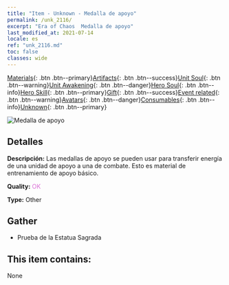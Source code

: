 ```yaml
---
title: "Item - Unknown - Medalla de apoyo"
permalink: /unk_2116/
excerpt: "Era of Chaos  Medalla de apoyo"
last_modified_at: 2021-07-14
locale: es
ref: "unk_2116.md"
toc: false
classes: wide
---
```

 [Materials](/ItemsES/){: .btn .btn--primary}[Artifacts](/ItemsES/Artifacts/){: .btn .btn--success}[Unit Soul](/ItemsES/UnitSoul/){: .btn .btn--warning}[Unit Awakening](/ItemsES/UnitAwakening/){: .btn .btn--danger}[Hero Soul](/ItemsES/HeroSoul/){: .btn .btn--info}[Hero Skill](/ItemsES/HeroSkill/){: .btn .btn--primary}[Gift](/ItemsES/Gift/){: .btn .btn--success}[Event related](/ItemsES/Events/){: .btn .btn--warning}[Avatars](/ItemsES/Avatars/){: .btn .btn--danger}[Consumables](/ItemsES/Consumables/){: .btn .btn--info}[Unknown](/ItemsES/Unknown/){: .btn .btn--primary}

 ![Medalla de apoyo](/images/t/i_994011.png)

## Detalles
 **Descripción:** Las medallas de apoyo se pueden usar para transferir energía de una unidad de apoyo a una de combate. Esto es material de entrenamiento de apoyo básico.

 **Quality:** <span style="color: #DA70D6">OK</span>

 **Type:** Other

## Gather

*    Prueba de la Estatua Sagrada 

## This item contains:

  None

